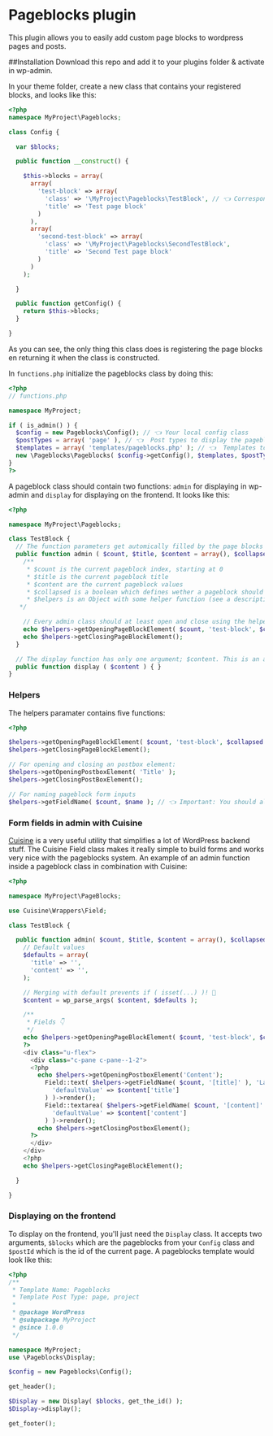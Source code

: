 Pageblocks plugin
=================

This plugin allows you to easily add custom page blocks to wordpress pages and posts.

##Installation
Download this repo and add it to your plugins folder & activate in wp-admin.

In your theme folder, create a new class that contains your registered blocks, and looks like this:
```php
<?php
namespace MyProject\Pageblocks;

class Config {

  var $blocks;

  public function __construct() {

    $this->blocks = array(
      array(
        'test-block' => array(
          'class' => '\MyProject\Pageblocks\TestBlock', // 👈 Corresponding to your namespace and class name
          'title' => 'Test page block'
        )
      ),
      array(
        'second-test-block' => array(
          'class' => '\MyProject\Pageblocks\SecondTestBlock',
          'title' => 'Second Test page block'
        )
      )
    );

  }

  public function getConfig() {
    return $this->blocks;
  }

}

```

As you can see, the only thing this class does is registering the page blocks en returning it when the class is constructed.

In `functions.php` initialize the pageblocks class by doing this:

```php
<?php
// functions.php

namespace MyProject;

if ( is_admin() ) {
  $config = new Pageblocks\Config(); // 👈 Your local config class
  $postTypes = array( 'page' ), // 👈  Post types to display the pageblocks form on
  $templates = array( 'templates/pageblocks.php' ); // 👈  Templates to display the pageblocks form on (optional!)
  new \Pageblocks\Pageblocks( $config->getConfig(), $templates, $postTypes ); // 👈 Note the difference between the first \ (meaning global package) and the second, which is referenced to your local namespace.
}
?>
```

A pageblock class should contain two functions: `admin` for displaying in wp-admin and `display` for displaying on the frontend. It looks like this:

```php
<?php

namespace MyProject\Pageblocks;

class TestBlock {
  // The function parameters get automically filled by the page blocks system
  public function admin ( $count, $title, $content = array(), $collapsed = false, $helpers ) {
    /**
     * $count is the current pageblock index, starting at 0
     * $title is the current pageblock title
     * $content are the current pageblock values
     * $collapsed is a boolean which defines wether a pageblock should be closed or not
     * $helpers is an Object with some helper function (see a description below)
   */

    // Every admin class should at least open and close using the helper object, this ensures the right UI get's loaded
    echo $helpers->getOpeningPageBlockElement( $count, 'test-block', $collapsed );
    echo $helpers->getClosingPageBlockElement();
  }

  // The display function has only one argument; $content. This is an array with the form values.
  public function display ( $content ) { }
}

```

### Helpers
The helpers paramater contains five functions:

```php
<?php

$helpers->getOpeningPageBlockElement( $count, 'test-block', $collapsed );
$helpers->getClosingPageBlockElement();

// For opening and closing an postbox element:
$helpers->getOpeningPostboxElement( 'Title' );
$helpers->getClosingPostBoxElement();

// For naming pageblock form inputs
$helpers->getFieldName( $count, $name ); // 👈 Important: You should alwasys wrap the name in brackets like [title], you can also use it as an associtive array like [button][url]
```

### Form fields in admin with Cuisine

[Cuisine](http://docs.get-cuisine.cooking/core/) is a very useful utility that simplifies a lot of WordPress backend stuff. The Cuisine Field class makes it really simple to build forms and works very nice with the pageblocks system. An example of an admin function inside a pageblock class in combination with Cuisine:

```php
<?php

namespace MyProject\PageBlocks;

use Cuisine\Wrappers\Field;

class TestBlock {

  public function admin( $count, $title, $content = array(), $collapsed = false, $helpers ) {
    // Default values
    $defaults = array(
      'title' => '',
      'content' => '',
    );

    // Merging with default prevents if ( isset(...) )! 🎉
    $content = wp_parse_args( $content, $defaults );

    /**
     * Fields 👇
     */
    echo $helpers->getOpeningPageBlockElement( $count, 'test-block', $collapsed );
    ?>
    <div class="u-flex">
      <div class="c-pane c-pane--1-2">
      <?php
        echo $helpers->getOpeningPostboxElement('Content');
          Field::text( $helpers->getFieldName( $count, '[title]' ), 'Label', array(
            'defaultValue' => $content['title']
          ) )->render();
          Field::textarea( $helpers->getFieldName( $count, '[content]' ), 'Content', array(
            'defaultValue' => $content['content']
          ) )->render();
        echo $helpers->getClosingPostboxElement();
      ?>
      </div>
    </div>
    <?php
    echo $helpers->getClosingPageBlockElement();

  }

}

```

### Displaying on the frontend
To display on the frontend, you'll just need the `Display` class. It accepts two arguments, `$blocks` which are the pageblocks from your `Config` class and `$postId` which is the id of the current page. A pageblocks template would look like this:

```php
<?php
/**
 * Template Name: Pageblocks
 * Template Post Type: page, project
 *
 * @package WordPress
 * @subpackage MyProject
 * @since 1.0.0
 */

namespace MyProject;
use \Pageblocks\Display;

$config = new Pageblocks\Config();

get_header();

$Display = new Display( $blocks, get_the_id() );
$Display->display();

get_footer();

```
